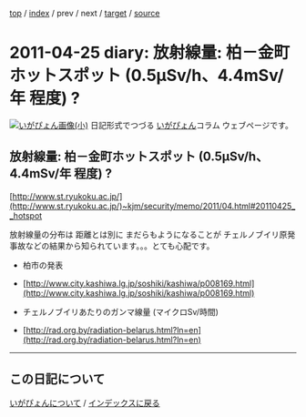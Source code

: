 [top](https://igapyon.github.io/diary/) 
 / [index](https://igapyon.github.io/diary/2011/index.html) 
 / prev 
 / next 
 / [target](https://igapyon.github.io/diary/2011/ig110425.html) 
 / [source](https://github.com/igapyon/diary/blob/gh-pages/2011/ig110425.html.src.md) 

2011-04-25 diary: 放射線量: 柏－金町ホットスポット (0.5μSv/h、4.4mSv/年 程度) ? 
=====================================================================================================
[![いがぴょん画像(小)](https://igapyon.github.io/diary/images/iga200306s.jpg "いがぴょん")](https://igapyon.github.io/diary/memo/memoigapyon.html) 日記形式でつづる [いがぴょん](https://igapyon.github.io/diary/memo/memoigapyon.html)コラム ウェブページです。

## 放射線量: 柏－金町ホットスポット (0.5μSv/h、4.4mSv/年 程度) ? 

[http://www.st.ryukoku.ac.jp/](http://www.st.ryukoku.ac.jp/)~kjm/security/memo/2011/04.html#20110425__hotspot

放射線量の分布は 距離とは別に まだらもようになることが チェルノブイリ原発事故などの結果から知られています。。。とても心配です。


*  柏市の発表
  *  [http://www.city.kashiwa.lg.jp/soshiki/kashiwa/p008169.html](http://www.city.kashiwa.lg.jp/soshiki/kashiwa/p008169.html)



*  チェルノブイリあたりのガンマ線量 (マイクロSv/時間)
  *  [http://rad.org.by/radiation-belarus.html?ln=en](http://rad.org.by/radiation-belarus.html?ln=en)


----------------------------------------------------------------------------------------------------

## この日記について
[いがぴょんについて](https://igapyon.github.io/diary/memo/memoigapyon.html) / [インデックスに戻る](https://igapyon.github.io/diary/idxall.html)
